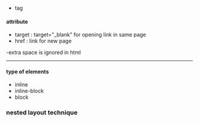 - tag

#### attribute
- target : target="_blank" for opening link in same page
- href : link for new page











-extra space is ignored in html





<hr>


#### type of elements
- inline
- inline-block
- block


### nested layout technique